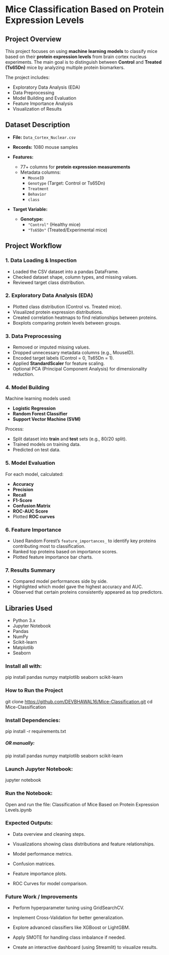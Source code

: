 #  Mice Classification Based on Protein Expression Levels


## Project Overview

This project focuses on using **machine learning models** to classify mice based on their **protein expression levels** from brain cortex nucleus experiments. The main goal is to distinguish between **Control** and **Treated (Ts65Dn)** mice by analyzing multiple protein biomarkers.  

The project includes:  
- Exploratory Data Analysis (EDA)  
- Data Preprocessing  
- Model Building and Evaluation  
- Feature Importance Analysis  
- Visualization of Results  


## Dataset Description

- **File:** `Data_Cortex_Nuclear.csv`
- **Records:** 1080 mouse samples
- **Features:**
  - 77+ columns for **protein expression measurements**
  - Metadata columns:
    - `MouseID`
    - `Genotype` (Target: Control or Ts65Dn)
    - `Treatment`
    - `Behavior`
    - `class`

- **Target Variable:**  
  - **Genotype:**  
    - `"Control"` (Healthy mice)  
    - `"Ts65Dn"` (Treated/Experimental mice)


## Project Workflow

### 1. Data Loading & Inspection
- Loaded the CSV dataset into a pandas DataFrame.
- Checked dataset shape, column types, and missing values.
- Reviewed target class distribution.

### 2. Exploratory Data Analysis (EDA)
- Plotted class distribution (Control vs. Treated mice).
- Visualized protein expression distributions.
- Created correlation heatmaps to find relationships between proteins.
- Boxplots comparing protein levels between groups.

### 3. Data Preprocessing
- Removed or imputed missing values.
- Dropped unnecessary metadata columns (e.g., MouseID).
- Encoded target labels (Control = 0, Ts65Dn = 1).
- Applied **StandardScaler** for feature scaling.
- Optional PCA (Principal Component Analysis) for dimensionality reduction.

### 4. Model Building
Machine learning models used:

- **Logistic Regression**
- **Random Forest Classifier**
- **Support Vector Machine (SVM)**

Process:
- Split dataset into **train** and **test** sets (e.g., 80/20 split).
- Trained models on training data.
- Predicted on test data.

### 5. Model Evaluation
For each model, calculated:

- **Accuracy**
- **Precision**
- **Recall**
- **F1-Score**
- **Confusion Matrix**
- **ROC-AUC Score**
- Plotted **ROC curves**

### 6. Feature Importance
- Used Random Forest’s `feature_importances_` to identify key proteins contributing most to classification.
- Ranked top proteins based on importance scores.
- Plotted feature importance bar charts.

### 7. Results Summary
- Compared model performances side by side.
- Highlighted which model gave the highest accuracy and AUC.
- Observed that certain proteins consistently appeared as top predictors.

## Libraries Used

- Python 3.x
- Jupyter Notebook
- Pandas
- NumPy
- Scikit-learn
- Matplotlib
- Seaborn

### Install all with:
pip install pandas numpy matplotlib seaborn scikit-learn


### How to Run the Project
git clone https://github.com/DEVBHAWAL16/Mice-Classification.git
cd Mice-Classification


### Install Dependencies:
pip install -r requirements.txt
##### OR manually:
pip install pandas numpy matplotlib seaborn scikit-learn

### Launch Jupyter Notebook:
jupyter notebook

### Run the Notebook:
Open and run the file:
Classification of Mice Based on Protein Expression Levels.ipynb

### Expected Outputs:

- Data overview and cleaning steps.

- Visualizations showing class distributions and feature relationships.

- Model performance metrics.

- Confusion matrices.

- Feature importance plots.

- ROC Curves for model comparison.

### Future Work / Improvements

- Perform hyperparameter tuning using GridSearchCV.

- Implement Cross-Validation for better generalization.

- Explore advanced classifiers like XGBoost or LightGBM.



- Apply SMOTE for handling class imbalance if needed.

- Create an interactive dashboard (using Streamlit) to visualize results.


